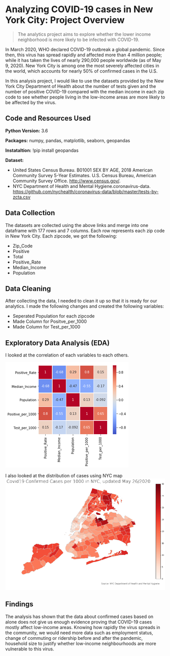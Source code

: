 # Analyzing COVID-19 cases in New York City: Project Overview
>The analytics project aims to explore whether the lower income neighborhood is more likely to be infected with COVID-19.

In March 2020, WHO declared COVID-19 outbreak a global pandemic. Since then, this virus has spread rapidly and affected more than 4 million people; while it has taken the lives of nearly 290,000 people worldwide (as of May 9, 2020). New York City is among one the most severely affected cities in the world, which accounts for nearly 50% of confirmed cases in the U.S.

In this analysis project, I would like to use the datasets provided by the New York City Department of Health about the number of tests given and the number of positive COVID-19 compared with the median income in each zip code to see whether people living in the low-income areas are more likely to be affected by the virus. 

## Code and Resources Used
**Python Version:** 3.6

**Packages:** numpy, pandas, matplotlib, seaborn, geopandas

**Instataltion:** 
!pip install geopandas

**Dataset:**
* United States Census Bureau. B01001 SEX BY AGE, 2018 American Community Survey 5-Year Estimates. U.S. Census Bureau, American Community Survey Office. http://www.census.gov/.
* NYC Department of Health and Mental Hygiene.coronavirus-data. https://github.com/nychealth/coronavirus-data/blob/master/tests-by-zcta.csv

## Data Collection

The datasets are collected using the above links and merge into one dataframe with 177 rows and 7 columns. Each row represents each zip code in New York City. Each zipcode, we got the following:

* Zip_Code	
* Positive	
* Total	
* Positive_Rate	
* Median_Income	
* Population	

## Data Cleaning

After collecting the data, I needed to clean it up so that it is ready for our analytics. I made the following changes and created
the following variables:

* Seperated Population for each zipcode
* Made Column for Positve_per_1000
* Made Column for Test_per_1000

## Exploratory Data Analysis (EDA)

I looked at the correlation of each variables to each others.

![Correlation Analysis](https://github.com/LilyTruong2291/COVID19-in-NYC/blob/master/1.png)

I also looked at the distribution of cases using NYC map
![Confirmed Cases per 1000 (updated May 26, 2016)](https://github.com/LilyTruong2291/COVID19-in-NYC/blob/master/4.png)

## Findings

The analysis has shown that the data about confirmed cases based on alone does not give us enough evidence proving that COVID-19 cases mostly affect low-income areas. Knowing how rapidly the virus spreads in the community, we would need more data such as employment status, change of commuting or ridership before and after the pandemic, household size to justify whether low-income neighbourhoods are more vulnerable to this virus. 


